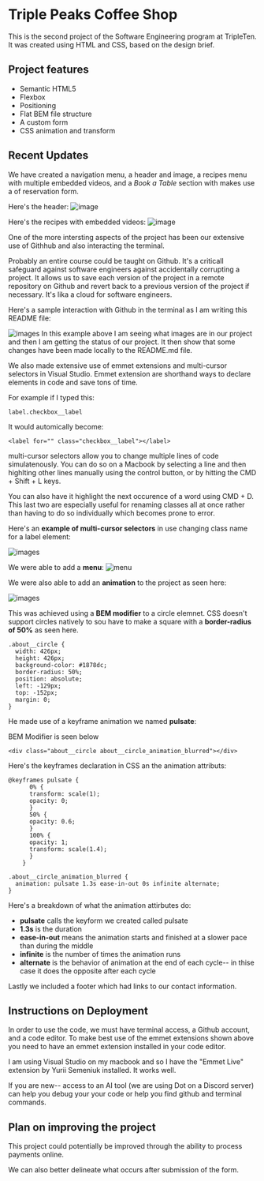 # Triple Peaks Coffee Shop

This is the second project of the Software Engineering program at TripleTen. It was created using HTML and CSS, based on the design brief.

## Project features

- Semantic HTML5
- Flexbox
- Positioning
- Flat BEM file structure
- A custom form
- CSS animation and transform

## Recent Updates

We have created a navigation menu, a header and image, a recipes menu with multiple embedded videos, and a _Book a Table_ section with makes use a of reservation form.

Here's the header:
![image](/images/demo/header-image.jpeg)

Here's the recipes with embedded videos:
![image](/images/demo/recipes-image.jpeg)

One of the more intersting aspects of the project has been our extensive use of Githhub and also interacting the terminal.

Probably an entire course could be taught on Github. It's a criticall safeguard against software engineers against accidentally corrupting a project. It allows us to save each version of the project in a remote repository on Github and revert back to a previous version of the project if necessary. It's lika a cloud for software engineers.

Here's a sample interaction with Github in the terminal as I am writing this README file:

![images](/images/demo/terminal.jpeg)
In this example above I am seeing what images are in our project and then I am getting the status of our project. It then show that some changes have been made locally to the README.md file.

We also made extensive use of emmet extensions and multi-cursor selectors in Visual Studio. Emmet extension are shorthand ways to declare elements in code and save tons of time.

For example if I typed this:

`label.checkbox__label`

It would automically become:

`<label for="" class="checkbox__label"></label>`

multi-cursor selectors allow you to change multiple lines of code simulatenously. You can do so on a Macbook by selecting a line and then highlting other lines manually using the control button, or by hitting the CMD + Shift + L keys.

You can also have it highlight the next occurence of a word using CMD + D. This last two are especially useful for renaming classes all at once rather than having to do so individually which becomes prone to error.

Here's an **example of multi-cursor selectors** in use changing class name for a label element:

![images](/images/demo/multicursor.gif)

We were able to add a **menu**:
![menu](/images/demo/menu.jpeg)

We were also able to add an **animation** to the project as seen here:

![images](/images/demo/pulsate.gif)

This was achieved using a **BEM modifier** to a circle elemnet. CSS doesn't support circles natively to sou have to make a square with a **border-radius of 50%** as seen here.

```
.about__circle {
  width: 426px;
  height: 426px;
  background-color: #1878dc;
  border-radius: 50%;
  position: absolute;
  left: -129px;
  top: -152px;
  margin: 0;
}
```

He made use of a keyframe animation we named **pulsate**:

BEM Modifier is seen below

`<div class="about__circle about__circle_animation_blurred"></div>`

Here's the keyframes declaration in CSS an the animation attributs:

```
@keyframes pulsate {
      0% {
      transform: scale(1);
      opacity: 0;
      }
      50% {
      opacity: 0.6;
      }
      100% {
      opacity: 1;
      transform: scale(1.4);
      }
    }

.about__circle_animation_blurred {
  animation: pulsate 1.3s ease-in-out 0s infinite alternate;
}

```

Here's a breakdown of what the animation attirbutes do:

- **pulsate** calls the keyform we created called pulsate
- **1.3s** is the duration
- **ease-in-out** means the animation starts and finished at a slower pace than during the middle
- **infinite** is the number of times the animation runs
- **alternate** is the behavior of animation at the end of each cycle-- in thise case it does the opposite after each cycle

Lastly we included a footer which had links to our contact information.

## Instructions on Deployment

In order to use the code, we must have terminal access, a Github account, and a code editor. To make best use of the emmet extensions shown above you need to have an emmet extension installed in your code editor.

I am using Visual Studio on my macbook and so I have the "Emmet Live" extension by Yurii Semeniuk installed. It works well.

If you are new-- access to an AI tool (we are using Dot on a Discord server) can help you debug your your code or help you find github and terminal commands.

## Plan on improving the project

This project could potentially be improved through the ability to process payments online.

We can also better delineate what occurs after submission of the form.
